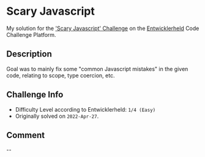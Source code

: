 # Scary Javascript

My solution for the ['Scary Javascript' Challenge](https://platform.entwicklerheld.de/challenge/scary-javascript?technology=javascript) on the [Entwicklerheld](https://platform.entwicklerheld.de/) Code Challenge Platform.

Description
---
Goal was to mainly fix some "common Javascript mistakes" in the given code, relating to scope, type coercion, etc.

Challenge Info
---
* Difficulty Level according to Entwicklerheld: `1/4 (Easy)`
* Originally solved on `2022-Apr-27`.

Comment
---
--